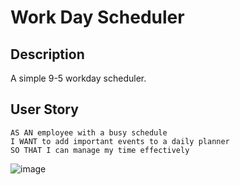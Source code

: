 # Work Day Scheduler

## Description

A simple 9-5 workday scheduler.

## User Story

```
AS AN employee with a busy schedule
I WANT to add important events to a daily planner
SO THAT I can manage my time effectively
```

![image](https://user-images.githubusercontent.com/101083492/185504571-74188c4c-c09b-4afb-90e4-97ce192b805c.png)
